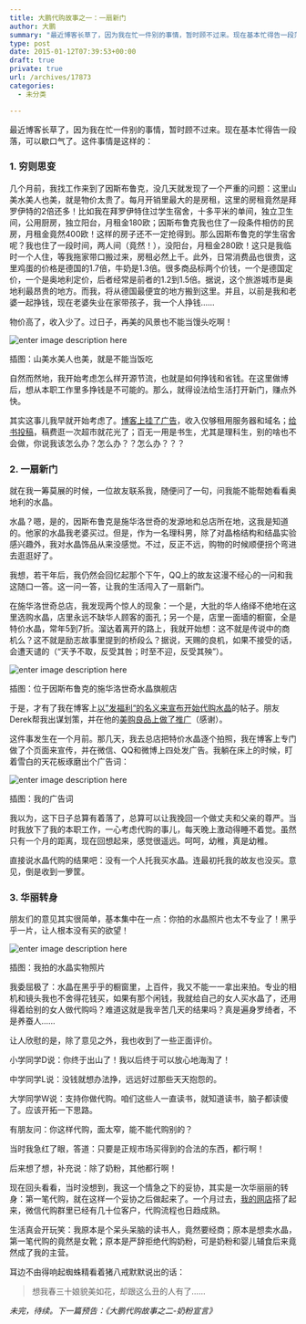 ```yaml
---
title: 大鹏代购故事之一：一扇新门
author: 大鹏
summary: "最近博客长草了，因为我在忙一件别的事情，暂时顾不过来。现在基本忙得告一段落，可以歇口气了。这件事情是这样的："
type: post
date: 2015-01-12T07:39:53+00:00
draft: true
private: true
url: /archives/17873
categories:
  - 未分类

---
```

最近博客长草了，因为我在忙一件别的事情，暂时顾不过来。现在基本忙得告一段落，可以歇口气了。这件事情是这样的：

### 1. 穷则思变

几个月前，我找工作来到了因斯布鲁克，没几天就发现了一个严重的问题：这里山美水美人也美，就是物价太贵了。每月开销里最大的是房租，这里的房租竟然是拜罗伊特的2倍还多！比如我在拜罗伊特住过学生宿舍，十多平米的单间，独立卫生间，公用厨房，独立阳台，月租金180欧；因斯布鲁克我也住了一段条件相仿的民房，月租金竟然400欧！这样的房子还不一定抢得到。那么因斯布鲁克的学生宿舍呢？我也住了一段时间，两人间（竟然！），没阳台，月租金280欧！这只是我临时一个人住，等我拖家带口搬过来，房租必然上千。此外，日常消费品也很贵，这里鸡蛋的价格是德国的1.7倍，牛奶是1.3倍。很多商品标两个价钱，一个是德国定价，一个是奥地利定价，后者经常是前者的1.2到1.5倍。据说，这个旅游城市是奥地利最昂贵的地方。而我，将从德国最便宜的地方搬到这里。并且，以前是我和老婆一起挣钱，现在老婆失业在家带孩子，我一个人挣钱……

物价高了，收入少了。过日子，再美的风景也不能当馒头吃啊！

![enter image description here][1]

插图：山美水美人也美，就是不能当饭吃

自然而然地，我开始考虑怎么样开源节流，也就是如何挣钱和省钱。在这里做博后，想从本职工作里多挣钱是不可能的。那么，就得设法给生活打开新门，赚点外快。

其实这事儿我早就开始考虑了。[博客上挂了广告][2]，收入仅够租用服务器和域名；[给书投稿][3]，稿费逛一次超市就花光了；百无一用是书生，尤其是理科生，别的啥也不会做，你说我该怎么办？怎么办？？怎么办？？？

### 2. 一扇新门

就在我一筹莫展的时候，一位故友联系我，随便问了一句，问我能不能帮她看看奥地利的水晶。

水晶？嗯，是的，因斯布鲁克是施华洛世奇的发源地和总店所在地，这我是知道的。他家的水晶我老婆买过。但是，作为一名理科男，除了对晶格结构和结晶实验感兴趣外，我对水晶饰品从来没感觉。不过，反正不远，购物的时候顺便拐个弯进去逛逛好了。

我想，若干年后，我仍然会回忆起那个下午，QQ上的故友这漫不经心的一问和我这随口一答。这一问一答，让我的生活闯入了一扇新门。

在施华洛世奇总店，我发现两个惊人的现象：一个是，大批的华人络绎不绝地在这里选购水晶，店里永远不缺华人顾客的面孔；另一个是，店里一面墙的橱窗，全是特价水晶，常年5到7折。溜达着离开的路上，我就开始想：这不就是传说中的商机么？这不就是励志故事里提到的桥段么？据说，天赐的良机，如果不接受的话，会遭天谴的（“天予不取，反受其咎；时至不迎，反受其殃”）。

![enter image description here][4]

插图：位于因斯布鲁克的施华洛世奇水晶旗舰店

于是，才有了我在博客上[以”发福利“的名义来宣布开始代购水晶][5]的帖子。朋友Derek帮我出谋划策，并在他的[美购良品上做了推广][6]（感谢）。

这件事发生在一个月前。那几天，我去总店把特价水晶逐个拍照，我在博客上专门做了个页面来宣传，并在微信、QQ和微博上四处发广告。我躺在床上的时候，盯着雪白的天花板琢磨出个广告词：

![enter image description here][7]

插图：我的广告词

我以为，这下日子总算有着落了，总算可以让我挽回一个做丈夫和父亲的尊严。当时我放下了我的本职工作，一心考虑代购的事儿，每天晚上激动得睡不着觉。虽然只有一个月的距离，现在回想起来，感觉很遥远。呵呵，幼稚，真是幼稚。

直接说水晶代购的结果吧：没有一个人托我买水晶。连最初托我的故友也没买。意见，倒是收到一箩筐。

### 3. 华丽转身

朋友们的意见其实很简单，基本集中在一点：你拍的水晶照片也太不专业了！黑乎乎一片，让人根本没有买的欲望！

![enter image description here][8]

插图：我拍的水晶实物照片

我委屈极了：水晶在黑乎乎的橱窗里，上百件，我又不能一一拿出来拍。专业的相机和镜头我也不舍得花钱买，如果有那个闲钱，我就给自己的女人买水晶了，还用得着给别的女人做代购吗？难道这就是我辛苦几天的结果吗？真是遍身罗绮者，不是养蚕人……

让人欣慰的是，除了意见之外，我也收到了一些正面评价。

小学同学D说：你终于出山了！我以后终于可以放心地海淘了！

中学同学L说：没钱就想办法挣，远远好过那些天天抱怨的。

大学同学W说：支持你做代购。咱们这些人一直读书，就知道读书，脑子都读傻了。应该开拓一下思路。

有朋友问：你这样代购，面太窄，能不能代购别的？

当时我急红了眼，答道：只要是正规市场买得到的合法的东西，都行啊！

后来想了想，补充说：除了奶粉，其他都行啊！

现在回头看看，当时没想到，我这一个情急之下的妥协，其实是一次华丽丽的转身：第一笔代购，就在这样一个妥协之后做起来了。一个月过去，[我的网店][9]搭了起来，微信代购群里已经有几十位客户，代购流程也日趋成熟。

生活真会开玩笑：我原本是个呆头呆脑的读书人，竟然要经商；原本是想卖水晶，第一笔代购的竟然是女靴；原本是严辞拒绝代购奶粉，可是奶粉和婴儿辅食后来竟然成了我的主营。

耳边不由得响起蜘蛛精看着猪八戒默默说出的话：

> 想我春三十娘貌美如花，却跟这么丑的人有了……

_未完，待续。下一篇预告：《大鹏代购故事之二-奶粉宣言》_

 [1]: https://ix7kqq-bn1305.files.1drv.com/y2pMDrLSY_URObiYD39KtWhfPesORJFf0vdUkw7W0BLI1KgSaVIjpIJCQh803jYJiyMnVCxk-zpTJaxIe_s06JqtC9robBBRuxpUCizZ4gybhqr6720IgNJCGcQuSgm923eUnXxrEBnEjDp9jlXU3PMGA/2015-01-12_daigou1.jpg
 [2]: http://pzhao.org/archives/17260
 [3]: http://pzhao.org/archives/17163
 [4]: https://ix7kqq-bn1305.files.1drv.com/y2pw-hQENoiocxhbLiJ4iT0NsWyIsFW2r6vKCHTh6si5TpfZ6iItBjp-xoPDo6Zr_269dpoHCKDOaQH8w5LLvvXxZiB1E6AdnBRepiG5KSbViv_Km9m6ZpX0QPVxIbwqQSPyrz9gLXl0Rj-IEtL9rTYXQ/2015-01-12_daigou2.jpg
 [5]: http://pzhao.org/archives/17787
 [6]: https://liangpin.us/swarovski/
 [7]: https://gwkpxq-bn1305.files.1drv.com/y2p40opEGuD16g4Ch7_vs_Lo9CcxmHsAl-q-kyTq-jD2OUGDz2lVMJ9yGcGpGl8_d8VVeewPfwc-lwXylzOAib5anvK1X4oPUp7YdPToZUW5pMS9M475KGMUMKuc2vRjnuBm8CSy3rez2fvU-JO54xgTw/2014-12-04_swarovskidapeng.jpg
 [8]: https://ix7kqq-bn1305.files.1drv.com/y2ph6kBpAfabtt7qWMF0nGtCUT6QwlqA-POZOHk0TYRcPEh636VY_qDh-8sNapLsUaOYtSrfbVRZqezDgqyZ3fttNfWVR4vZ6Y45uM-lJon-gVX6JHEbiWA4w_ZJJdaOMszLW60BUjRs8S9noACwVQypg/2015-01-12_daigou3.jpg
 [9]: http://pzhao.org/daigou/
